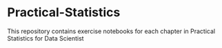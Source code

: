 # Practical-Statistics
This repository contains exercise notebooks for each chapter in Practical Statistics for Data Scientist
